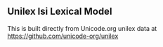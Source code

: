 Unilex lsi Lexical Model
----------------------

This is built directly from Unicode.org unilex data at
https://github.com/unicode-org/unilex
